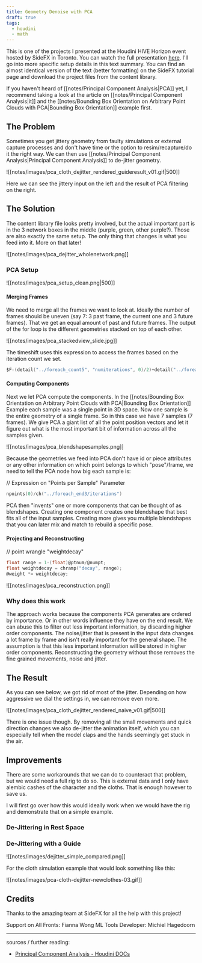```yaml
---
title: Geometry Denoise with PCA
draft: true
tags:
  - houdini
  - math
---
```

This is one of the projects I presented at the Houdini HIVE Horizon event hosted by SideFX in Toronto. You can watch the full presentation [here](https://www.youtube.com/watch?v=oDTResIxPeQ). I'll go into more specific setup details in this text summary. You can find an almost identical version of the text (better formatting) on the SideFX tutorial page and download the project files from the content library.

If you haven't heard of [[notes/Principal Component Analysis|PCA]] yet, I recommend taking a look at the article on [[notes/Principal Component Analysis|it]] and the [[notes/Bounding Box Orientation on Arbitrary Point Clouds with PCA|Bounding Box Orientation]] example first.
## The Problem

Sometimes you get jittery geometry from faulty simulations or external capture processes and don't have time or the option to resim/recapture/do it the right way. We can then use [[notes/Principal Component Analysis|Principal Component Analysis]] to de-jitter geometry. 

![[notes/images/pca_cloth_dejitter_rendered_guideresult_v01.gif|500]]

Here we can see the jittery input on the left and the result of PCA filtering on the right.
## The Solution

The content library file looks pretty involved, but the actual important part is in the 3 network boxes in the middle (purple, green, other purple?). Those are also exactly the same setup. The only thing that changes is what you feed into it. More on that later!

![[notes/images/pca_dejitter_wholenetwork.png]]
### PCA Setup

![[notes/images/pca_setup_clean.png|500]]
#### Merging Frames
We need to merge all the frames we want to look at. Ideally the number of frames should be uneven (say 7: 3 past frame, the current one and 3 future frames). That we get an equal amount of past and future frames. The output of the for loop is the different geometries stacked on top of each other.

![[notes/images/pca_stackedview_slide.jpg]]

The timeshift uses this expression to access the frames based on the iteration count we set.

```C
$F-(detail("../foreach_count5", "numiterations", 0)/2)+detail("../foreach_count5", "iteration", 0)
```
#### Computing Components
Next we let PCA compute the components. In the [[notes/Bounding Box Orientation on Arbitrary Point Clouds with PCA|Bounding Box Orientation]] Example each sample was a single point in 3D space. Now one sample is the entire geometry of a single frame. So in this case we have 7 samples (7 frames). We give PCA a giant list of all the point position vectors and let it figure out what is the most important bit of information across all the samples given. 

![[notes/images/pca_blendshapesamples.png]]

Because the geometries we feed into PCA don't have id or piece attributes or any other information on which point belongs to which "pose"/frame, we need to tell the PCA node how big each sample is:

// Expression on "Points per Sample" Parameter

```C
npoints(0)/ch("../foreach_end3/iterations")
```

 PCA then "invents" one or more components that can be thought of as blendshapes. Creating one component creates one blendshape that best fits all of the input samples. Creating more gives you multiple blendshapes that you can later mix and match to rebuild a specific pose.
#### Projecting and Reconstructing

// point wrangle "weightdecay"

```C
float range = 1-(float)@ptnum/@numpt;
float weightdecay = chramp("decay", range);
@weight *= weightdecay;
```

![[notes/images/pca_reconstruction.png]]
### Why does this work
The approach works because the components PCA generates are ordered by importance. Or in other words influence they have on the end result. We can abuse this to filter out less important information, by discarding higher order components. The noise/jitter that is present in the input data changes a lot frame by frame and isn't really important for the general shape. The assumption is that this less important information will be stored in higher order components.
Reconstructing the geometry without those removes the fine grained movements, noise and jitter.
## The Result
As you can see below, we got rid of most of the jitter. Depending on how aggressive we dial the settings in, we can remove even more.

![[notes/images/pca_cloth_dejitter_rendered_naive_v01.gif|500]]

There is one issue though. By removing all the small movements and quick direction changes we also de-jitter the animation itself, which you can especially tell when the model claps and the hands seemingly get stuck in the air. 
## Improvements

There are some workarounds that we can do to counteract that problem, but we would need a full rig to do so. This is external data and I only have alembic cashes of the character and the cloths. That is enough however to save us. 

I will first go over how this would ideally work when we would have the rig and demonstrate that on a simple example. 
### De-Jittering in Rest Space


### De-Jittering with a Guide

![[notes/images/dejitter_simple_compared.png]]

For the cloth simulation example that would look something like this:

![[notes/images/pca-cloth-dejitter-newclothes-03.gif]]
## Credits

Thanks to the amazing team at SideFX for all the help with this project!

Support on All Fronts: Fianna Wong
ML Tools Developer: Michiel Hagedoorn

---

sources / further reading:
- [Principal Component Analysis - Houdini DOCs](https://www.sidefx.com/docs/houdini/nodes/sop/pca.html)


